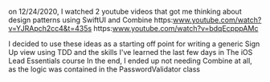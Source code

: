  on 12/24/2020, I watched 2 youtube videos that got me thinking about design patterns using SwiftUI and Combine
 https:www.youtube.com/watch?v=YJRApch2cc4&t=435s
 https:www.youtube.com/watch?v=bdqEcpppAMc

 I decided to use these ideas as a starting off point for writing a generic Sign Up view using TDD and the skills I've learned the last few days in The iOS Lead Essentials course
 In the end, I ended up not needing Combine at all, as the logic was contained in the PasswordValidator class

